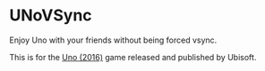 # UNoVSync
Enjoy Uno with your friends without being forced vsync.

This is for the [Uno (2016)](https://store.steampowered.com/app/470220/UNO/) game released and published by Ubisoft.
